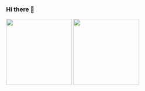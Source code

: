 ### Hi there 👋


 <p>
  <img height="180em" src="https://github-readme-stats.vercel.app/api?username=kimyeong96&show_icons=true&hide_border=true&&count_private=true&include_all_commits=true" />
  <img height="180em" src="https://github-readme-stats.vercel.app/api/top-langs/?username=kimyeong96&exclude_repo=KNN-Image-Classification&show_icons=true&hide_border=true&layout=compact&langs_count=8"/>
</p>

